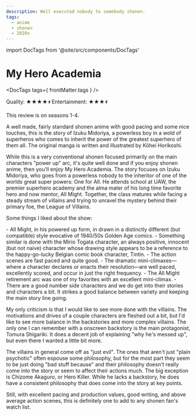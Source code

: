 ```yaml
---
description: Well executed nobody to somebody shonen.
tags:
  - anime
  - shonen
  - 2020s
---
```

import DocTags from '@site/src/components/DocTags'

# My Hero Academia

<DocTags tags={ frontMatter.tags } />

Quality: <span class="u2800">&#9733;&#9733;&#9733;&#9733;&#11240;</span>
Entertainment: <span class="u2800">&#9733;&#9733;&#9733;<span class="half-star">&#11240;</span></span>

This review is on seasons 1-4.

A well made, fairly standard shonen anime with good pacing and some nice touches, this is the story of Izuku Midoriya, a powerless boy in a wold of superheros who comes to inherit the power of the greatest superhero of them all. The original manga is written and illustrated by Kōhei Horikoshi.

While this is a very conventional shonen focused primarily on the main characters "power up" arc, it's quite well done and if you enjoy shonen anime, then you'll enjoy My Hero Academia. The story focuses on Izuku Midoriya, who goes from a powerless nobody to the inheritor of one of the worlds great super powers: One for All. He attends school at UAW, the premier superhero academy and the alma mater of his long time favorite hero and now mentor, All Might. Together, the class matures while facing a steady stream of villains and trying to unravel the mystery behind their primary foe, the League of Villains.

Some things I liked about the show:
<div class="flow-list">
- All Might, in his powered up form, in drawn in a distinctly different (but compatible) style evocative of 1940/50s Golden Age comics.
- Something similar is done with the Mirio Togata character, an always positive, innocent (but not naive) character whose drawing style appears to be a reference to the happy-go-lucky Belgian comic book character, Tintin.
- The action scenes are fast paced and quite good.
- The dramatic mini-climaxes—where a character declares or enacts their resolution—are well paced, excellently scored, and occur in just the right frequency.
- The All Might retirement arc was one of my favorites with an excellent mini-climax.
- There are a good number side characters and we do get into their stories and characters a bit. It strikes a good balance between variety and keeping the main story line going.
</div>

My only criticism is that I would like to see more done with the villains. The motivations and drives of a couple characters are fleshed out a bit, but I'd like to see more balance in the backstories and more complex villains. The only one I can remember with a onscreen backstory is the main protagonist, Tomura Shigariki. It does a decent job of explaining "why he's messed up", but even there I wanted a little bit more.

The villains in general come off as "just evil". The ones that aren't just "plain psychotic" often espouse some philosophy, but for the most part they seem to be just doing "bad stuff because" and their philosophy doesn't really come into the story or seem to affect their actions much. The big exception is Chizome Akaguro, or Hero Killer. While he lacks a backstory, he does have a consistent philosophy that does come into the story at key points.

Still, with excellent pacing and production values, good writing, and above average action scenes, this is definitely one to add to any shonen fan's watch list.